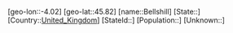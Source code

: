 ﻿---
location: [45.82,-4.02]
type: City
tags:
- geo/City


SpocWebEntityId: 29092
isDeleted: false
confidential: public

---
[geo-lon::-4.02]
[geo-lat::45.82]
[name::Bellshill]
[State::]
[Country::[United_Kingdom](geo/Continent/Europe/United_Kingdom.md)]
[StateId::]
[Population::]
[Unknown::]

